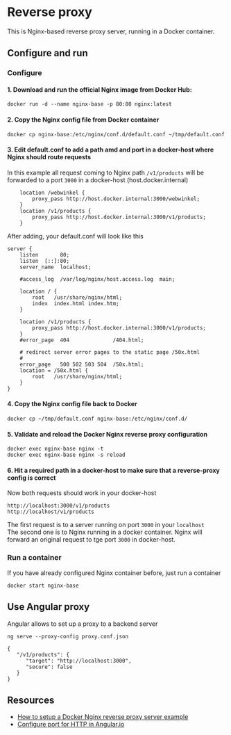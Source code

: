 # Reverse proxy
This is Nginx-based reverse proxy server, running in a Docker container.

## Configure and run
### Configure
#### 1. Download and run the official Nginx image from Docker Hub:
```
docker run -d --name nginx-base -p 80:80 nginx:latest
```
#### 2. Copy the Nginx config file from Docker container
```
docker cp nginx-base:/etc/nginx/conf.d/default.conf ~/tmp/default.conf
```

#### 3. Edit default.conf to add a path amd and port in a docker-host where Nginx should route requests
In this example all request coming to Nginx path `/v1/products` will be forwarded to a port `3000` in a docker-host (host.docker.internal)
```
    location /webwinkel {
        proxy_pass http://host.docker.internal:3000/webwinkel;
    }
    location /v1/products {
        proxy_pass http://host.docker.internal:3000/v1/products;
    }
```
After adding, your default.conf will look like this
```
server {
    listen       80;
    listen  [::]:80;
    server_name  localhost;

    #access_log  /var/log/nginx/host.access.log  main;

    location / {
        root   /usr/share/nginx/html;
        index  index.html index.htm;
    }

    location /v1/products {
        proxy_pass http://host.docker.internal:3000/v1/products;
    }
    #error_page  404              /404.html;

    # redirect server error pages to the static page /50x.html
    #
    error_page   500 502 503 504  /50x.html;
    location = /50x.html {
        root   /usr/share/nginx/html;
    }
}
```
#### 4. Copy the Nginx config file back to Docker
```
docker cp ~/tmp/default.conf nginx-base:/etc/nginx/conf.d/
```
#### 5. Validate and reload the Docker Nginx reverse proxy configuration
```
docker exec nginx-base nginx -t
docker exec nginx-base nginx -s reload
```
#### 6. Hit a required path in a docker-host to make sure that a reverse-proxy config is correct
Now both requests should work in your docker-host
```
http://localhost:3000/v1/products
http://localhost/v1/products
```
The first request is to a server running on port `3000` in your `localhost` <br/>
The second one is to Nginx running in a docker container. Nginx will forward an original request to tge port `3000` in docker-host.

### Run a container
If you have already configured Nginx container before, just run a container
```
docker start nginx-base
```
## Use Angular proxy
Angular allows to set up a proxy to a backend server
```
ng serve --proxy-config proxy.conf.json
```

```
{
   "/v1/products": {
      "target": "http://localhost:3000",
      "secure": false
   }
}
```


## Resources
* [How to setup a Docker Nginx reverse proxy server example](https://www.theserverside.com/blog/Coffee-Talk-Java-News-Stories-and-Opinions/Docker-Nginx-reverse-proxy-setup-example)
* [Configure port for HTTP in Angular.io](https://stackoverflow.com/questions/42100109/configure-port-for-http-in-angular-io)


